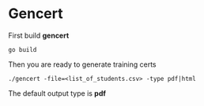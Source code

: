 # Gencert

First build **gencert**

    go build

Then you are ready to generate training certs

    ./gencert -file=<list_of_students.csv> -type pdf|html 

The default output type is **pdf**
